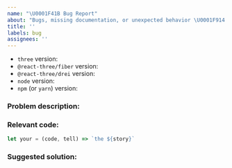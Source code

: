 ```yaml
---
name: "\U0001F41B Bug Report"
about: "Bugs, missing documentation, or unexpected behavior \U0001F914."
title: ''
labels: bug
assignees: ''
---
```


<!--

* Please fill out this template with all the relevant information so we can
  understand what's going on and fix the issue. We appreciate bugs filed and PRs
  submitted!

* You can get the installed version of an NPM package by running `npm ls <insert package name>` in your terminal.

-->

- `three` version:
- `@react-three/fiber` version:
- `@react-three/drei` version:
- `node` version:
- `npm` (or `yarn`) version:

### Problem description:

<!-- Please describe why the current behaviour is a problem -->

### Relevant code:
<!-- feel free to input the code in the space below, but since we're working with 3D, it's generally better to provide a sandbox, here's a start – https://codesandbox.io/s/react-three-fiber-starter-n8iz2 -->

```js
let your = (code, tell) => `the ${story}`
```

### Suggested solution:

<!--
It's ok if you don't have a suggested solution, but it really helps if you could
do a little digging to come up with some suggestion of how to improve things.
-->

